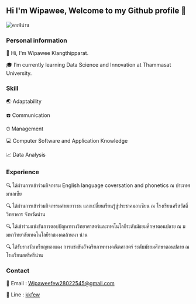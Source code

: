 ## Hi I'm Wipawee, Welcome to my Github profile 👋

![คาเฟ่น่าน](https://user-images.githubusercontent.com/94730803/142728510-be37ca3f-2d26-418b-99a0-37757a40d22d.jpg)


### Personal information

:raising_hand: Hi, I'm Wipawee Klangthipparat.

:mortar_board: I’m currently learning Data Science and Innovation at Thammasat University.

### Skill

:earth_asia: Adaptability

:telephone:  Communication

:alarm_clock: Management

:computer: Computer Software and Application Knowledge

:chart_with_upwards_trend: Data Analysis

### Experience

:mag: ได้ผ่านการเข้าร่วมกิจกรรม English language coversation and phonetics ณ ประเทศมาเลเซีย 

:mag: ได้ผ่านการเข้าร่วมกิจกรรมค่ายเยาวชน แลกเปลี่ยนเรียนรู้สู่ประชาคมอาเซียน ณ โรงเรียนศรีสวัสดิ์วิทยาคาร จังหวัดน่าน
 
:mag: ได้เข้าร่วมแข่งขันการตอบปัญหาทางวิทยาศาสตร์และเทคโนโลยีระดับมัธยมศึกษาตอนปลาย ณ ม มหาวิทยาลัยเทคโนโลยีราชมงคลล้านนา น่าน

:mag: ได้รับรางวัลเหรียญทองแดง การแข่งขันอัจฉริยภาพทางคณิตศาสตร์ ระดับมัธยมศึกษาตอนปลาย ณ โรงเรียนสตรีศรีน่าน

### Contact

:e-mail: Email : Wipaweefew28022545@gmail.com

:love_letter: Line : [kkfew](https://line.me/ti/p/HZhh_Z_qoD)

<!--
**kkfew/kkfew** is a ✨ _special_ ✨ repository because its `README.md` (this file) appears on your GitHub profile.

Here are some ideas to get you started:

- 🔭 I’m currently working on ...
- 🌱 I’m currently learning ...
- 👯 I’m looking to collaborate on ...
- 🤔 I’m looking for help with ...
- 💬 Ask me about ...
- 📫 How to reach me: ...
- 😄 Pronouns: ...
- ⚡ Fun fact: ...
-->

